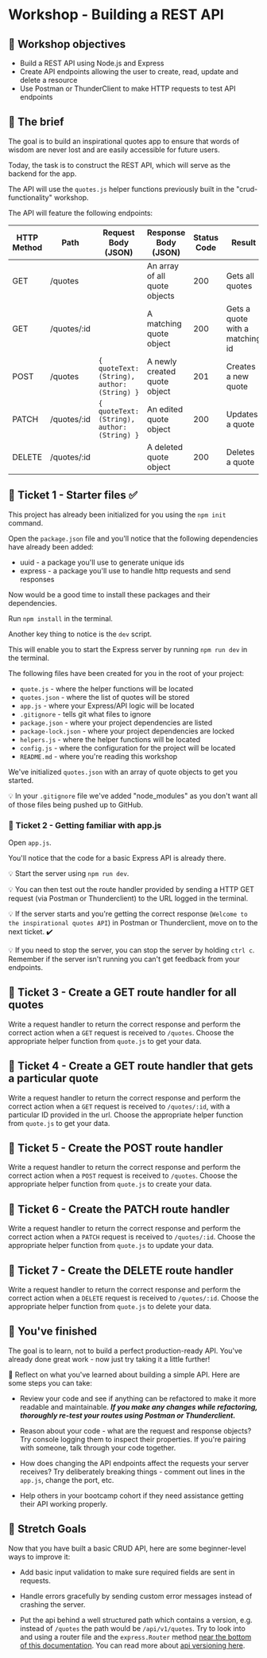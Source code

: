 # Workshop - Building a REST API

## 🎯 Workshop objectives

- Build a REST API using Node.js and Express
- Create API endpoints allowing the user to create, read, update and delete a resource
- Use Postman or ThunderClient to make HTTP requests to test API endpoints

## 💼 The brief

The goal is to build an inspirational quotes app to ensure that words of wisdom are never lost and are easily accessible for future users.

Today, the task is to construct the REST API, which will serve as the backend for the app.

The API will use the `quotes.js` helper functions previously built in the "crud-functionality" workshop.

The API will feature the following endpoints:

| HTTP Method | Path        | Request Body (JSON)                       | Response Body (JSON)          | Status Code | Result                          |
| ----------- | ----------- | ----------------------------------------- | ----------------------------- | ----------- | ------------------------------- |
| GET         | /quotes     |                                           | An array of all quote objects | 200         | Gets all quotes                 |
| GET         | /quotes/:id |                                           | A matching quote object       | 200         | Gets a quote with a matching id |
| POST        | /quotes     | `{ quoteText: (String), author: (String) }` | A newly created quote object  | 201         | Creates a new quote             |
| PATCH       | /quotes/:id | `{ quoteText: (String), author: (String) }` | An edited quote object        | 200         | Updates a quote                 |
| DELETE      | /quotes/:id |                                           | A deleted quote object        | 200         | Deletes a quote                 |

## 🎫 Ticket 1 - Starter files ✅

This project has already been initialized for you using the `npm init` command.

Open the `package.json` file and you'll notice that the following dependencies have already been added:

- uuid - a package you'll use to generate unique ids
- express - a package you'll use to handle http requests and send responses

Now would be a good time to install these packages and their dependencies.

Run `npm install` in the terminal.

Another key thing to notice is the `dev` script.

This will enable you to start the Express server by running `npm run dev` in the terminal.

The following files have been created for you in the root of your project:

- `quote.js` - where the helper functions will be located
- `quotes.json` - where the list of quotes will be stored
- `app.js` - where your Express/API logic will be located
- `.gitignore` - tells git what files to ignore
- `package.json` - where your project dependencies are listed
- `package-lock.json` - where your project dependencies are locked
- `helpers.js` - where the helper functions will be located
- `config.js` - where the configuration for the project will be located
- `README.md` - where you're reading this workshop

We've initialized `quotes.json` with an array of quote objects to get you started.

💡 In your `.gitignore` file we've added "node_modules" as you don't want all of those files being pushed up to GitHub.

### 🎫 Ticket 2 - Getting familiar with app.js

Open `app.js`.

You'll notice that the code for a basic Express API is already there.

💡 Start the server using `npm run dev`.

💡 You can then test out the route handler provided by sending a HTTP GET request (via Postman or Thunderclient) to the URL logged in the terminal.

💡 If the server starts and you're getting the correct response (`Welcome to the inspirational quotes API`) in Postman or Thunderclient, move on to the next ticket. ✔️

💡 If you need to stop the server, you can stop the server by holding `ctrl c`. Remember if the server isn't running you can't get feedback from your endpoints.

## 🎫 Ticket 3 - Create a GET route handler for all quotes

Write a request handler to return the correct response and perform the correct action when a `GET` request is received to `/quotes`. Choose the appropriate helper function from `quote.js` to get your data.

## 🎫 Ticket 4 - Create a GET route handler that gets a particular quote

Write a request handler to return the correct response and perform the correct action when a `GET` request is received to `/quotes/:id`, with a particular ID provided in the url. Choose the appropriate helper function from `quote.js` to get your data.

## 🎫 Ticket 5 - Create the POST route handler

Write a request handler to return the correct response and perform the correct action when a `POST` request is received to `/quotes`. Choose the appropriate helper function from `quote.js` to create your data.

## 🎫 Ticket 6 - Create the PATCH route handler

Write a request handler to return the correct response and perform the correct action when a `PATCH` request is received to `/quotes/:id`. Choose the appropriate helper function from `quote.js` to update your data.

## 🎫 Ticket 7 - Create the DELETE route handler

Write a request handler to return the correct response and perform the correct action when a `DELETE` request is received to `/quotes/:id`. Choose the appropriate helper function from `quote.js` to delete your data.

## 🥇 You've finished

The goal is to learn, not to build a perfect production-ready API. You've already done great work - now just try taking it a little further!

🧠 Reflect on what you've learned about building a simple API. Here are some steps you can take:

- Review your code and see if anything can be refactored to make it more readable and maintainable. **_If you make any changes while refactoring, thoroughly re-test your routes using Postman or Thunderclient._**

- Reason about your code - what are the request and response objects? Try console logging them to inspect their properties. If you're pairing with someone, talk through your code together.

- How does changing the API endpoints affect the requests your server receives? Try deliberately breaking things - comment out lines in the `app.js`, change the port, etc.

- Help others in your bootcamp cohort if they need assistance getting their API working properly.

## 🏁 Stretch Goals

Now that you have built a basic CRUD API, here are some beginner-level ways to improve it:

- Add basic input validation to make sure required fields are sent in requests.

- Handle errors gracefully by sending custom error messages instead of crashing the server.

- Put the api behind a well structured path which contains a version, e.g. instead of `/quotes` the path would be `/api/v1/quotes`. Try to look into and using a router file and the `express.Router` method [near the bottom of this documentation](https://expressjs.com/en/guide/routing.html). You can read more about [api versioning here](https://www.postman.com/api-platform/api-versioning/).
